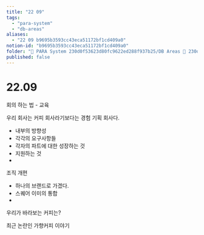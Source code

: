 ```yaml
---
title: "22 09"
tags:
  - "para-system"
  - "db-areas"
aliases:
  - "22 09 b9695b3593cc43eca51172bf1cd409a0"
notion-id: "b9695b3593cc43eca51172bf1cd409a0"
folder: "🚀 PARA System 230d0f53623d80fc9622ed288f937b25/DB Areas 🔲 230d0f53623d812fa0e9f500c4679623/(주) 음 66e9b539f26a4b65b785de77451613c8/내부 워크숍 및 회의 c09642829cbb460caade3d89d7122a12/이미 워크숍 cb3e1ab851ca467db85921b454cc60bd"
published: false
---
```


# 22.09

회의 하는 법 - 교육

우리 회사는 커피 회사라기보다는 경험 기획 회사다.

* 내부의 방향성
* 각각의 요구사항들
* 각자의 파트에 대한 성장하는 것
* 지원하는 것
*

조직 개편

* 하나의 브랜드로 가겠다.
* 스퀘어 이미의 통합
*

우리가 바라보는 커피는?

최근 논란인 가향커피 이야기
